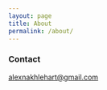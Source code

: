 ```yaml
---
layout: page
title: About
permalink: /about/
---
```


### Contact

[alexnakhlehart@gmail.com](mailto:alexnakhlehart@gmail.com)
